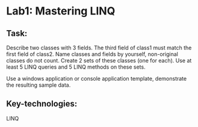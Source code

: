 # Lab1: Mastering LINQ
## Task:
Describe two classes with 3 fields. The third field of class1 must match the first field of class2. Name classes and fields by yourself, non-original classes do not count. Create 2 sets of these classes (one for each). Use at least 5 LINQ queries and 5 LINQ methods on these sets.

Use a windows application or console application template, demonstrate the resulting sample data.
## Key-technologies:
LINQ
